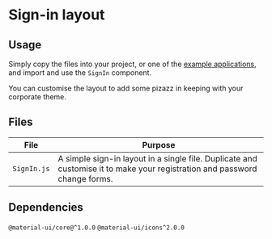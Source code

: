 # Sign-in layout

## Usage

Simply copy the files into your project, or one of the [example applications](https://github.com/mui-org/material-ui/tree/master/examples), and import and use the `SignIn` component.

You can customise the layout to add some pizazz in keeping with your corporate theme.

## Files

| File  | Purpose  |
|---    |---       |
| `SignIn.js`    | A simple sign-in layout in a single file. Duplicate and customise it to make your registration and password change forms. |


## Dependencies

`@material-ui/core@^1.0.0`
`@material-ui/icons^2.0.0`
